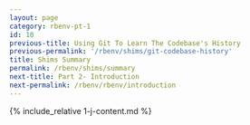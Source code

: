 ```yaml
---
layout: page
category: rbenv-pt-1
id: 10
previous-title: Using Git To Learn The Codebase's History
previous-permalink: '/rbenv/shims/git-codebase-history'
title: Shims Summary
permalink: /rbenv/shims/summary
next-title: Part 2- Introduction
next-permalink: /rbenv/rbenv/introduction
---
```


{% include_relative 1-j-content.md %}
